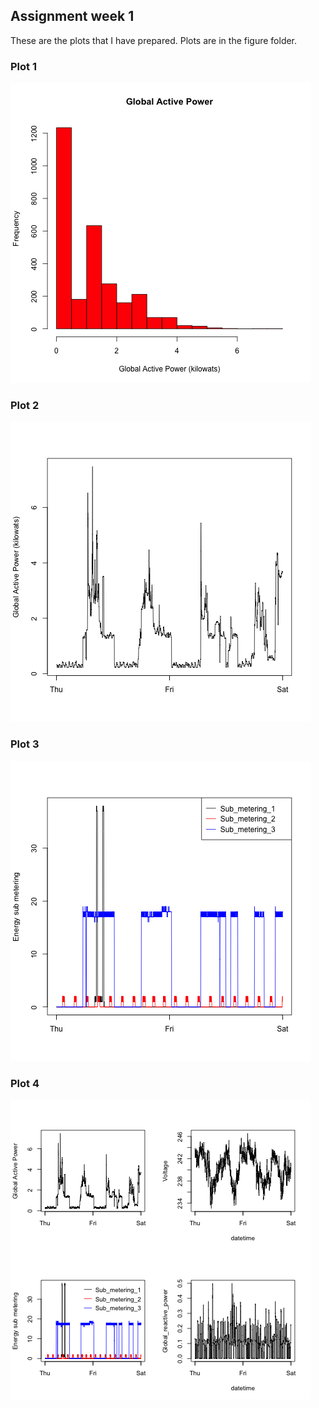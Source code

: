 ## Assignment week 1

These are the plots that I have prepared. Plots are in the figure folder.

### Plot 1


![](figure/plot1.png) 


### Plot 2

![](figure/plot2.png) 


### Plot 3

![](figure/plot3.png) 


### Plot 4

![](figure/plot4.png) 

